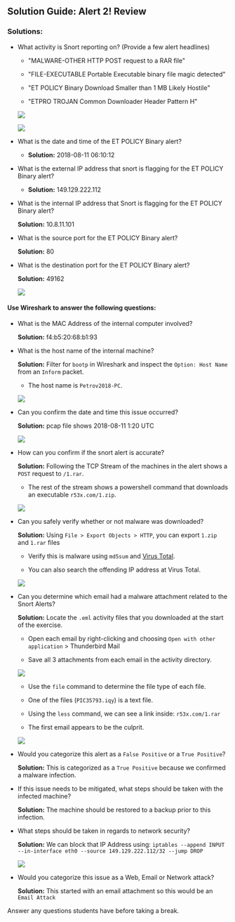 ## Solution Guide: Alert 2! Review

### Solutions: 

- What activity is Snort reporting on? (Provide a few alert headlines)

    - "MALWARE-OTHER HTTP POST request to a RAR file"

    - "FILE-EXECUTABLE Portable Executable binary file magic detected"

    - "ET POLICY Binary Download Smaller than 1 MB Likely Hostile"

    - "ETPRO TROJAN Common Downloader Header Pattern H"

    ![](Images/Snort1.jpg)
    
    ![](Images/Suratica.jpg)

- What is the date and time of the ET POLICY Binary alert?

    - **Solution:** 2018-08-11 06:10:12


- What is the external IP address that snort is flagging for the ET POLICY Binary alert?

    - **Solution:** 149.129.222.112


- What is the internal IP address that Snort is flagging for the ET POLICY Binary alert?
  
    **Solution:** 10.8.11.101

- What is the source port for the ET POLICY Binary alert?

    **Solution:** 80

- What is the destination port for the ET POLICY Binary alert?

    **Solution:** 49162

    ![](Images/SnortDateTime.jpg)


#### Use Wireshark to answer the following questions:

- What is the MAC Address of the internal computer involved?


    **Solution:** f4:b5:20:68:b1:93

- What is the host name of the internal machine?

    **Solution:** Filter for `bootp` in Wireshark and inspect the `Option: Host Name` from an `Inform` packet.

    - The host name is `Petrov2018-PC`.

    ![](Images/BOOTP.jpg)

- Can you confirm the date and time this issue occurred?

    **Solution:** pcap file shows 2018-08-11 1:20 UTC

    ![](Images/TimeStamp.jpg)

- How can you confirm if the snort alert is accurate?

    **Solution:** Following the TCP Stream of the machines in the alert shows a `POST` request to `/1.rar`.

    -  The rest of the stream shows a powershell command that downloads an executable `r53x.com/1.zip`.

    ![](Images/tcpStream.jpg)

- Can you safely verify whether or not malware was downloaded?

    **Solution:** Using `File > Export Objects > HTTP`, you can export `1.zip` and `1.rar` files

    -  Verify this is malware using `md5sum` and [Virus Total](https://virustotal.com/#/home/search).
    
    - You can also search the offending IP address at Virus Total.

    ![](Images/httpObjects.jpg)

- Can you determine which email had a malware attachment related to the Snort Alerts?

    **Solution:** Locate the `.eml` activity files that you downloaded at the start of the exercise. 
 
    - Open each email by right-clicking and choosing `Open with other application` > Thunderbird Mail

    - Save all 3 attachments from each email in the activity directory.

    ![](Images/Email1.jpg)

    - Use the `file` command to determine the file type of each file.

    - One of the files (`PIC35793.iqy`) is a text file.

    - Using the `less` command, we can see a link inside: `r53x.com/1.rar`

    -  The first email appears to be the culprit.

    ![](Images/Email2.jpg)

- Would you categorize this alert as a `False Positive` or a `True Positive`?

    **Solution:** This is categorized as a `True Positive` because we confirmed a malware infection.

- If this issue needs to be mitigated, what steps should be taken with the infected machine?

    **Solution:** The machine should be restored to a backup prior to this infection.

- What steps should be taken in regards to network security?

    **Solution:** We can block that IP Address using: `iptables --append INPUT --in-interface eth0 --source 149.129.222.112/32 --jump DROP`

    ![](Images/Iptables.jpg)

- Would you categorize this issue as a Web, Email or Network attack?

    **Solution:** This started with an email attachment so this would be an `Email Attack`

Answer any questions students have before taking a break.